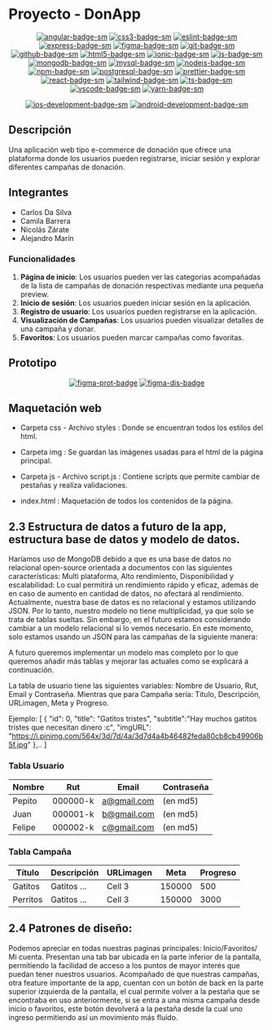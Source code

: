 # Proyecto - DonApp

<div align="center">

[![angular-badge-sm]][angular-web] [![css3-badge-sm]][css3-web] [![eslint-badge-sm]][eslint-web] [![express-badge-sm]][express-web] [![figma-badge-sm]][figma-web] [![git-badge-sm]][git-web] [![github-badge-sm]][github-web] [![html5-badge-sm]][html5-web] [![ionic-badge-sm]][ionic-web] [![js-badge-sm]][js-web] [![mongodb-badge-sm]][mongodb-web] [![mysql-badge-sm]][mysql-web] [![nodejs-badge-sm]][nodejs-web] [![npm-badge-sm]][npm-web] [![postgresql-badge-sm]][postgresql-web] [![prettier-badge-sm]][prettier-web] [![react-badge-sm]][react-web] [![tailwind-badge-sm]][tailwind-web] [![ts-badge-sm]][ts-web] [![vscode-badge-sm]][vscode-web] [![yarn-badge-sm]][yarn-web]

[![ios-development-badge-sm]][ios-development-web] [![android-development-badge-sm]][android-development-web]

</div>

## Descripción
Una aplicación web tipo e-commerce de donación que ofrece una plataforma donde los usuarios pueden registrarse, iniciar sesión y explorar diferentes campañas de donación.

## Integrantes
- Carlos Da Silva
- Camila Barrera
- Nicolás Zárate
- Alejandro Marín

### Funcionalidades

1. **Página de inicio**: Los usuarios pueden ver las categorias acompañadas de la lista de campañas de donación respectivas mediante una pequeña preview.
2. **Inicio de sesión**: Los usuarios pueden iniciar sesión en la aplicación.
3. **Registro de usuario**: Los usuarios pueden registrarse en la aplicación.
4. **Visualización de Campañas**: Los usuarios pueden visualizar detalles de una campaña y donar.
5. **Favoritos**: Los usuarios pueden marcar campañas como favoritas.


## Prototipo

<div align="center">

[![figma-prot-badge]][figma-prot-url] [![figma-dis-badge]][figma-dis-url]

</div>

## Maquetación web

 - Carpeta css - Archivo styles : Donde se encuentran todos los estilos del html.

 - Carpeta img : Se guardan las imágenes usadas para el html de la página principal.

 - Carpeta js - Archivo script.js : Contiene scripts que permite cambiar de pestañas y realiza validaciones.

 - index.html : Maquetación de todos los contenidos de la página.

[js-badge-sm]: https://img.shields.io/badge/JavaScript-F7DF1E?logo=javascript&logoColor=000&style=flat
[js-web]: https://developer.mozilla.org/es/docs/Web/JavaScript
[ts-badge-sm]: https://img.shields.io/badge/TypeScript-3178C6?logo=typescript&logoColor=fff&style=flat
[ts-web]: https://www.typescriptlang.org/
[html5-badge-sm]: https://img.shields.io/badge/HTML5-E34F26?logo=html5&logoColor=fff&style=flat
[html5-web]: https://developer.mozilla.org/es/docs/Web/HTML
[css3-badge-sm]: https://img.shields.io/badge/CSS3-1572B6?logo=css3&logoColor=fff&style=flat
[css3-web]: https://developer.mozilla.org/es/docs/Web/CSS
[tailwind-badge-sm]: https://img.shields.io/badge/Tailwind_CSS-38B2AC?logo=tailwind-css&logoColor=fff&style=flat
[tailwind-web]: https://tailwindcss.com/
[react-badge-sm]: https://img.shields.io/badge/React-61DAFB?logo=react&logoColor=fff&style=flat
[react-web]: https://reactjs.org/
[angular-badge-sm]: https://img.shields.io/badge/Angular-DD0031?logo=angular&logoColor=fff&style=flat
[angular-web]: https://angular.io/
[nodejs-badge-sm]: https://img.shields.io/badge/Node.js-339933?logo=node.js&logoColor=fff&style=flat
[nodejs-web]: https://nodejs.org/
[express-badge-sm]: https://img.shields.io/badge/Express.js-000000?logo=express&logoColor=fff&style=flat
[express-web]: https://expressjs.com/
[mongodb-badge-sm]: https://img.shields.io/badge/MongoDB-47A248?logo=mongodb&logoColor=fff&style=flat
[mongodb-web]: https://www.mongodb.com/
[postgresql-badge-sm]: https://img.shields.io/badge/PostgreSQL-336791?logo=postgresql&logoColor=fff&style=flat
[postgresql-web]: https://www.postgresql.org/
[mysql-badge-sm]: https://img.shields.io/badge/MySQL-4479A1?logo=mysql&logoColor=fff&style=flat
[mysql-web]: https://www.mysql.com/
[git-badge-sm]: https://img.shields.io/badge/Git-F05032?logo=git&logoColor=fff&style=flat
[git-web]: https://git-scm.com/
[github-badge-sm]: https://img.shields.io/badge/GitHub-181717?logo=github&logoColor=fff&style=flat
[github-web]: https://github.com
[npm-badge-sm]: https://img.shields.io/badge/npm-CB3837?logo=npm&logoColor=fff&style=flat
[npm-web]: https://www.npmjs.com/
[yarn-badge-sm]: https://img.shields.io/badge/Yarn-2C8EBB?logo=yarn&logoColor=fff&style=flat
[yarn-web]: https://yarnpkg.com/
[prettier-badge-sm]: https://img.shields.io/badge/Prettier-F7B93E?logo=prettier&logoColor=fff&style=flat
[prettier-web]: https://prettier.io/
[eslint-badge-sm]: https://img.shields.io/badge/ESLint-4B32C3?logo=eslint&logoColor=fff&style=flat
[eslint-web]: https://eslint.org/
[vscode-badge-sm]: https://img.shields.io/badge/Visual_Studio_Code-007ACC?logo=visual-studio-code&logoColor=fff&style=flat
[vscode-web]: https://code.visualstudio.com/
[ionic-badge-sm]: https://img.shields.io/badge/Ionic-3880FF?logo=ionic&logoColor=fff&style=flat
[ionic-web]: https://ionicframework.com/
[figma-badge-sm]: https://img.shields.io/badge/Figma-F24E1E?logo=figma&logoColor=fff&style=flat
[figma-web]: https://www.figma.com/
[ios-development-badge-sm]: https://img.shields.io/badge/iOS_Development-000000?logo=ios&logoColor=fff&style=flat
[ios-development-web]: https://developer.apple.com/ios/
[android-development-badge-sm]: https://img.shields.io/badge/Android_Development-3DDC84?logo=android&logoColor=fff&style=flat
[android-development-web]: https://developer.android.com/

[figma-prot-badge]: https://img.shields.io/badge/Ver%20prototipo%20en%20Figma-F24E1E?logo=figma&logoColor=fff&style=flat
[figma-prot-url]: https://www.figma.com/proto/sEBP7Rtx7VJOaT2DRnrhjQ/Proyecto?type=design&node-id=1-6&t=As38ksRTfVx9M0wk-1&starting-point-node-id=1%3A6
[figma-dis-badge]: https://img.shields.io/badge/Ver%20diseño%20UI%20en%20Figma-F24E1E?logo=figma&logoColor=fff&style=flat
[figma-dis-url]: https://www.figma.com/file/sEBP7Rtx7VJOaT2DRnrhjQ/Proyecto?type=design&node-id=0%3A1&mode=design&t=As38ksRTfVx9M0wk-1


## 2.3 Estructura de datos a futuro de la app, estructura base de datos y modelo de datos.
Haríamos uso de MongoDB debido a que es una base de datos no relacional open-source orientada a documentos con las siguientes características: Multi plataforma, Alto rendimiento, Disponibilidad y escalabilidad: Lo cual permitirá un rendimiento rápido y eficaz, además de en caso de aumento en cantidad de datos, no afectará al rendimiento.
Actualmente, nuestra base de datos es no relacional y estamos utilizando JSON. Por lo tanto, nuestro modelo no tiene multiplicidad, ya que solo se trata de tablas sueltas. Sin embargo, en el futuro estamos considerando cambiar a un modelo relacional si lo vemos necesario. En este momento, solo estamos usando un JSON para las campañas de la siguiente manera:

A futuro queremos implementar un modelo mas completo por lo que queremos añadir más tablas y mejorar las actuales como se explicará a continuación.

La tabla de usuario tiene las siguientes variables: Nombre de Usuario, Rut, Email y Contraseña. 
Mientras que para Campaña sería: Titulo, Descripción, URLimagen, Meta y Progreso.


Ejemplo:
[
    {
        "id": 0,
        "title": "Gatitos tristes",
        "subtitle":"Hay muchos gatitos tristes que necesitan dinero :c",
        "imgURL": "https://i.pinimg.com/564x/3d/7d/4a/3d7d4a4b46482feda80cb8cb49906b5f.jpg"
    },..
]   


### Tabla Usuario

| Nombre   | Rut      | Email       | Contraseña | 
|----------|----------|-------------|------------|
| Pepito   | 000000-k | a@gmail.com | (en md5) |
| Juan     | 000001-k | b@gmail.com   | (en md5) |
| Felipe   | 000002-k | c@gmail.com   | (en md5) |

### Tabla Campaña

| Título   | Descripción | URLimagen | Meta | Progreso |
|----------|-------------|-----------|------|----------|
| Gatitos  | Gatitos ... |  Cell 3   | 150000 | 500    |
| Perritos | Gatitos ... |  Cell 3   | 150000 | 3000   |

## 2.4 Patrones de diseño:
Podemos apreciar en todas nuestras paginas principales: Inicio/Favoritos/ Mi cuenta. Presentan una tab bar ubicada en la parte inferior de la pantalla, permitiendo la facilidad de acceso a los puntos de mayor interés que puedan tener nuestros usuarios. Acompañado de que nuestras campañas, otra feature importante de la app, cuentan con un botón de back en la parte superior izquierda de la pantalla, el cual permite volver a la pestaña que se encontraba en uso anteriormente, si se entra a una misma campaña desde inicio o favoritos, este botón devolverá a la pestaña desde la cual uno ingreso permitiendo así un movimiento más fluido.
